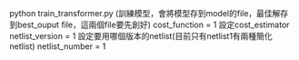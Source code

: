python train_transformer.py (訓練模型，會將模型存到model的file，最佳解存到best_ouput file，這兩個file要先創好)
cost_function = 1 設定cost_estimator
netlist_version = 1 設定要用哪個版本的netlist(目前只有netlist1有兩種簡化netlist) 
netlist_number = 1 

